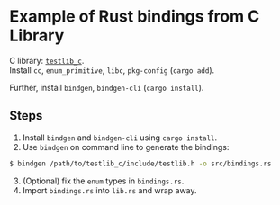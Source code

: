 # Example of Rust bindings from C Library
C library: [`testlib_c`](https://github.com/sunipkm/testlib_c).
<br>
Install `cc`, `enum_primitive`, `libc`, `pkg-config` (`cargo add`).

Further, install `bindgen`, `bindgen-cli` (`cargo install`). 

## Steps
1. Install `bindgen` and `bindgen-cli` using `cargo install`.
2. Use `bindgen` on command line to generate the bindings:
```sh
$ bindgen /path/to/testlib_c/include/testlib.h -o src/bindings.rs
```
3. (Optional) fix the `enum` types in `bindings.rs`.
4. Import `bindings.rs` into `lib.rs` and wrap away.